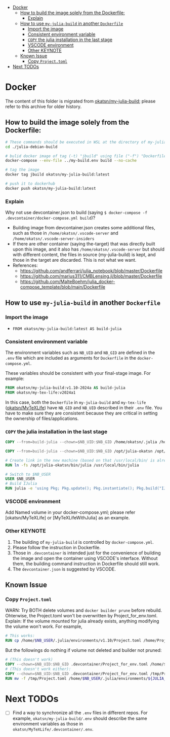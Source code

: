 - [Docker](#docker)
  - [How to build the image solely from the Dockerfile:](#how-to-build-the-image-solely-from-the-dockerfile)
    - [Explain](#explain)
  - [How to use `my-julia-build` in another `Dockerfile`](#how-to-use-my-julia-build-in-another-dockerfile)
    - [Import the image](#import-the-image)
    - [Consistent environment variable](#consistent-environment-variable)
    - [`COPY` the julia installation in the last stage](#copy-the-julia-installation-in-the-last-stage)
    - [VSCODE environment](#vscode-environment)
    - [Other KEYNOTE](#other-keynote)
  - [Known Issue](#known-issue)
    - [Copy `Project.toml`](#copy-projecttoml)
- [Next TODOs](#next-todos)
# Docker

The content of this folder is migrated from [okatsn/my-julia-build](https://github.com/okatsn/my-julia-build); please refer to this archive for older history.

## How to build the image solely from the Dockerfile:

```bash
# These commands should be executed in WSL at the directory of my-julia-build
cd ./julia-debian-build

# bulid docker image of tag (-t) "jbuild" using file ("-f") "Dockerfile" in the context of current directory (`.` in the end)
docker-compose --env-file ../my-build.env build --no-cache

# tag the image 
docker tag jbuild okatsn/my-julia-build:latest

# push it to dockerhub
docker push okatsn/my-julia-build:latest
```

### Explain
Why not use devcontainer.json to build (saying `$ docker-compose -f .devcontainer/docker-compose.yml build`)?
- Building image from devcontainer.json creates some additional files, such as those in `/home/okatsn/.vscode-server` and `/home/okatsn/.vscode-server-insiders`
- If there are other container (saying the-target) that was directly built upon this image, and it also has `/home/okatsn/.vscode-server` but should with different content, the files in source (my-julia-build) is kept, and those in the target are discarded. This is not what we want.
- References: 
    - https://github.com/andferrari/julia_notebook/blob/master/Dockerfile
    - https://github.com/marius311/CMBLensing.jl/blob/master/Dockerfile
    - https://github.com/MalteBoehm/julia_docker-compose_template/blob/main/Dockerfile

## How to use `my-julia-build` in another `Dockerfile`

### Import the image

- `FROM okatsn/my-julia-build:latest AS build-julia`

### Consistent environment variable

The environment variables such as `NB_UID` and `NB_GID` are defined in the `.env` file which are included as arguments for `Dockerfile` in the `docker-compose.yml`.

These variables should be consistent with your final-stage image. For example: 

```Dockerfile
FROM okatsn/my-julia-build:v1.10-2024a AS build-julia
FROM okatsn/my-tex-life:v2024a1
```

In this case, both the `Dockerfile` in `my-julia-build` and `my-tex-life` ([okatsn/MyTeXLife](https://github.com/okatsn/MyTeXLife.git)) have 
`NB_GID` and `NB_UID` described in their `.env` file. You have to make sure they are consistent because they are critical in setting the ownership of files/applications.


### `COPY` the julia installation in the last stage

```Dockerfile
COPY --from=build-julia --chown=$NB_UID:$NB_GID /home/okatsn/.julia /home/$NB_USER/.julia

COPY --from=build-julia --chown=$NB_UID:$NB_GID /opt/julia-okatsn /opt/julia-okatsn

# Create link in the new machine (based on that /usr/local/bin/ is already in PATH)
RUN ln -fs /opt/julia-okatsn/bin/julia /usr/local/bin/julia

# Switch to $NB_USER
USER $NB_USER
# Build IJulia
RUN julia -e 'using Pkg; Pkg.update(); Pkg.instantiate(); Pkg.build("IJulia");' 
```

### VSCODE environment

Add Named volume in your docker-compose.yml; please refer [okatsn/MyTeXLife] or [MyTeXLifeWithJulia] as an example.


### Other KEYNOTE
1. The building of `my-julia-build` is controlled by `docker-compose.yml`.
2. Please follow the instruction in Dockerfile.
3. Those in `.devcontainer` is intended just for the convenience of building the image and open the container using VSCODE's interface. Without them, the building command instruction in Dockerfile should still work.
4. The `devcontainer.json` is suggested by VSCODE. 

## Known Issue

### Copy `Project.toml`

WARN: Try BOTH delete volumes and `docker builder prune` before rebuild. Ohterwise, the Project.toml won't be overwritten by Project_for_env.toml.
Explain:
If the volume mounted for julia already exists, anything modifying the volume won't work. For example, 


```Dockerfile
# This works:
RUN cp /home/$NB_USER/.julia/environments/v1.10/Project.toml /home/Project2.toml
```

But the followings do nothing if volume not deleted and builder not pruned:

```Dockerfile
# (This doesn't work)
COPY --chown=$NB_UID:$NB_GID .devcontainer/Project_for_env.toml /home/$NB_USER/.julia/environments/v1.10/Project_for_env.toml
# (This doesn't work either):
COPY --chown=$NB_UID:$NB_GID .devcontainer/Project_for_env.toml /tmp/Project.toml
RUN mv -f /tmp/Project.toml /home/$NB_USER/.julia/environments/${JULIA_PROJECT}/Project.toml
```

# Next TODOs
- [ ] Find a way to synchronize all the `.env` files in different repos. For example, `okatsn/my-julia-build/.env` should describe the same environment variables as those in `okatsn/MyTeXLife/.devcontainer/.env`.